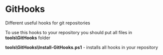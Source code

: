 GitHooks
==========

Different useful hooks for git repositories

To use this hooks to your repository you should put all files in **tools\GitHooks** folder

**tools\GitHooks\Install-GitHooks.ps1** - installs all hooks in your repository